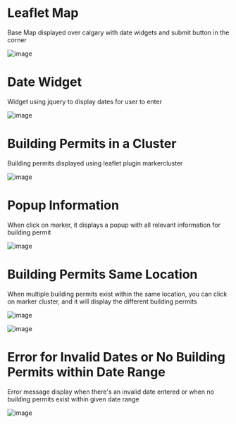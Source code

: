 # Leaflet Map

Base Map displayed over calgary with date widgets and submit button in the corner

![image](https://github.com/MahmoudAli7/ENGO551_Lab3/assets/77214455/30b45752-72a7-42f0-846e-9a279144c1bf)

# Date Widget

Widget using jquery to display dates for user to enter

![image](https://github.com/MahmoudAli7/ENGO551_Lab3/assets/77214455/311b7e59-0dca-4c5d-b3e9-c73a9ceee0d2)


# Building Permits in a Cluster

Building permits displayed using leaflet plugin markercluster


![image](https://github.com/MahmoudAli7/ENGO551_Lab3/assets/77214455/85b0fdfb-b139-4c12-88c4-0ca937aa09b4)

# Popup Information

When click on marker, it displays a popup with all relevant information for building permit


![image](https://github.com/MahmoudAli7/ENGO551_Lab3/assets/77214455/5a0c9e79-9fa6-45a4-97f6-7e0b172715fc)

# Building Permits Same Location

When multiple building permits exist within the same location, you can click on marker cluster, and it will display the different building permits


![image](https://github.com/MahmoudAli7/ENGO551_Lab3/assets/77214455/e98c10ed-647f-4f50-8464-544e1802f655)


![image](https://github.com/MahmoudAli7/ENGO551_Lab3/assets/77214455/45a6e208-5021-4a33-912f-6eaa4276dac6)

# Error for Invalid Dates or No Building Permits within Date Range

Error message display when there's an invalid date entered or when no building permits exist within given date range


![image](https://github.com/MahmoudAli7/ENGO551_Lab3/assets/77214455/d453c311-0994-4534-9c27-2872b5540dd2)




